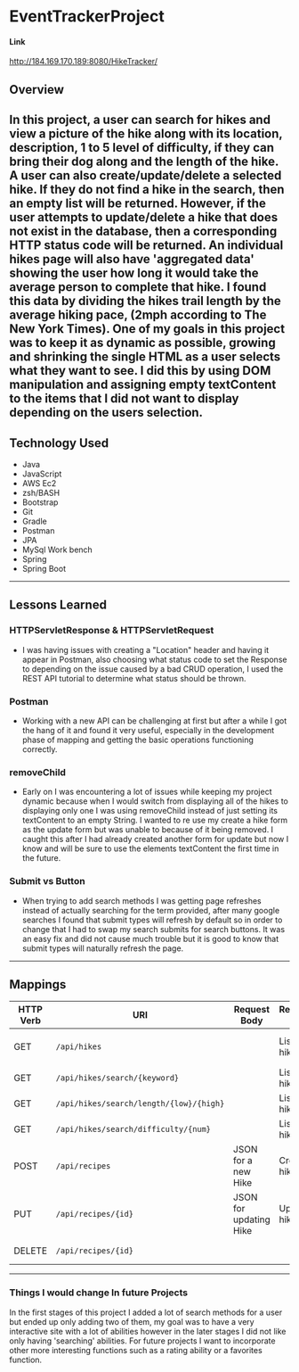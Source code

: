 # EventTrackerProject

#### Link
http://184.169.170.189:8080/HikeTracker/

## Overview
In this project, a user can search for hikes and view a picture of the hike along with its location, description, 1 to 5 level of difficulty, if they can bring their dog along and the length of the hike. A user can also create/update/delete a selected hike. If they do not find a hike in the search, then an empty list will be returned. However, if the user attempts to update/delete a hike that does not exist in the database, then a corresponding HTTP status code will be returned.
An individual hikes page will also have 'aggregated data' showing the user how long it would take the average person to complete that hike. I found this data by dividing the hikes trail length by the average hiking pace, (2mph according to The New York Times). One of my goals in this project was to keep it as dynamic as possible, growing and shrinking the single HTML as a user selects what they want to see. I did this by using DOM manipulation and assigning empty textContent to the items that I did not want to display depending on the users selection.
-----
## Technology Used
* Java
* JavaScript
* AWS Ec2
* zsh/BASH
* Bootstrap
* Git
* Gradle
* Postman
* JPA
* MySql Work bench
* Spring
* Spring Boot
-----
## Lessons Learned
### HTTPServletResponse & HTTPServletRequest
* I was having issues with creating a "Location" header and having it appear in Postman, also choosing what status code to set the Response to depending on the issue caused by a bad CRUD operation, I used the REST API tutorial to determine what status should be thrown.
### Postman
* Working with a new API can be challenging at first but after a while I got the hang of it and found it very useful, especially in the development phase of mapping and getting the basic operations functioning correctly.
### removeChild
* Early on I was encountering a lot of issues while keeping my project dynamic because when I would switch from displaying all of the hikes to displaying only one I was using removeChild instead of just setting its textContent to an empty String. I wanted to re use my create a hike form as the update form but was unable to because of it being removed. I caught this after I had already created another form for update but now I know and will be sure to use the elements textContent the first time in the future.
### Submit vs Button
* When trying to add search methods I was getting page refreshes instead of actually searching for the term provided, after many google searches I found that submit types will refresh by default so in order to change that I had to swap my search submits for search buttons. It was an easy fix and did not cause much trouble but it is good to know that submit types will naturally refresh the page.
-----
## Mappings
| HTTP Verb | URI                                       | Request Body            | Response Body  | Purpose                             |
|-----------|-------------------------------------------|-------------------------|----------------|-------------------------------------|
| GET       | `/api/hikes`                              |                         | List of hikes  | **List** or **collection** endpoint |
| GET       | `/api/hikes/search/{keyword}`             |                         | List of hikes  | **Retrieve** endpoint               |
| GET       | `/api/hikes/search/length/{low}/{high}`   |                         | List of hikes  | **Retrieve** endpoint               |
| GET       | `/api/hikes/search/difficulty/{num}`      |                         | List of hikes  | **Retrieve** endpoint               |
| POST      | `/api/recipes`                            | JSON for a new Hike     | Created hike   | **Create** endpoint                 |
| PUT       | `/api/recipes/{id}`                       | JSON for updating Hike  | Updated hike   | **Replace** or **Update** endpoint  |
| DELETE    | `/api/recipes/{id}`                       |                         |                | **Delete** a hike                   |
-----
### Things I would change In future Projects
In the first stages of this project I added a lot of search methods for a user but ended up only adding two of them, my goal was to have a very interactive site with a lot of abilities however in the later stages I did not like only having 'searching' abilities. For future projects I want to incorporate other more interesting functions such as a rating ability or a favorites function.
